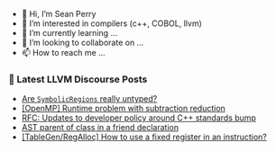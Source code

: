 - 👋 Hi, I’m Sean Perry
- 👀 I’m interested in compilers (c++, COBOL, llvm)
- 🌱 I’m currently learning ...
- 💞️ I’m looking to collaborate on ...
- 📫 How to reach me ...

<!---
s66perry/s66perry is a ✨ special ✨ repository because its `README.md` (this file) appears on your GitHub profile.
You can click the Preview link to take a look at your changes.
--->
### 📕 Latest LLVM Discourse Posts

<!-- DISCOURSE-LLVM:START -->
- [Are `SymbolicRegions` really untyped?](https://discourse.llvm.org/t/are-symbolicregions-really-untyped/64406#post_2)
- [[OpenMP] Runtime problem with subtraction reduction](https://discourse.llvm.org/t/openmp-runtime-problem-with-subtraction-reduction/64404#post_2)
- [RFC: Updates to developer policy around C++ standards bump](https://discourse.llvm.org/t/rfc-updates-to-developer-policy-around-c-standards-bump/64383#post_14)
- [AST parent of class in a friend declaration](https://discourse.llvm.org/t/ast-parent-of-class-in-a-friend-declaration/64275#post_10)
- [[TableGen/RegAlloc] How to use a fixed register in an instruction?](https://discourse.llvm.org/t/tablegen-regalloc-how-to-use-a-fixed-register-in-an-instruction/64405#post_2)
<!-- DISCOURSE-LLVM:END -->
